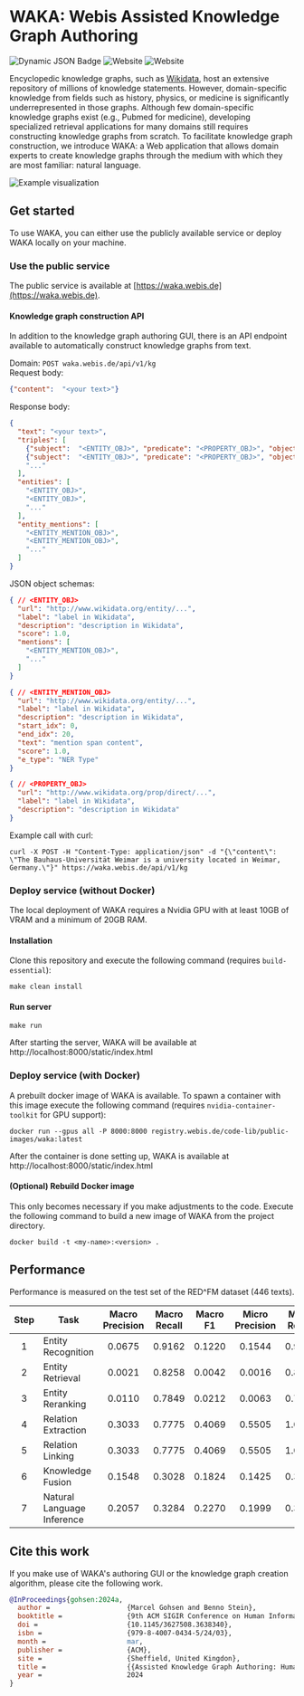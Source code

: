 # WAKA: Webis Assisted Knowledge Graph Authoring

![Dynamic JSON Badge](https://img.shields.io/badge/dynamic/json?url=https%3A%2F%2Fraw.githubusercontent.com%2Fwebis-de%2Fwaka%2Fmain%2Fconfig.json&query=%24.version&color=blue&label=version)
 ![Website](https://img.shields.io/website?url=https%3A%2F%2Fwaka.webis.de%2Fstatic%2Findex.html) ![Website](https://img.shields.io/website?url=https%3A%2F%2Fwaka.webis.de%2Fapi%2Fv1%2Fopenapi.json&label=api)



Encyclopedic knowledge graphs, such as [Wikidata](https://www.wikidata.org/wiki/Wikidata:Main_Page), host an extensive repository of millions of knowledge statements. However, domain-specific knowledge from fields such as history, physics, or medicine is significantly underrepresented in those graphs. Although few domain-specific knowledge graphs exist (e.g., Pubmed for medicine), developing specialized retrieval applications for many domains still requires constructing knowledge graphs from scratch. To facilitate knowledge graph construction, we introduce WAKA: a Web application that allows domain experts to create knowledge graphs through the medium with which they are most familiar: natural language.  

![Example visualization](kg-visualization.png)

## Get started

To use WAKA, you can either use the publicly available service or deploy WAKA locally on your machine. 

### Use the public service

The public service is available at [https://waka.webis.de](https://waka.webis.de).

#### Knowledge graph construction API

In addition to the knowledge graph authoring GUI, there is an API endpoint available to automatically construct knowledge graphs from text.
 
Domain: `POST waka.webis.de/api/v1/kg`    
Request body: 
```json
{"content":  "<your text>"}
```  
Response body:
```json
{
  "text": "<your text>",
  "triples": [
    {"subject":  "<ENTITY_OBJ>", "predicate": "<PROPERTY_OBJ>", "object":  "<ENTITY_OBJ>"},
    {"subject":  "<ENTITY_OBJ>", "predicate": "<PROPERTY_OBJ>", "object":  "<ENTITY_OBJ>"},
    "..."
  ],
  "entities": [
    "<ENTITY_OBJ>",
    "<ENTITY_OBJ>",
    "..."
  ],
  "entity_mentions": [
    "<ENTITY_MENTION_OBJ>",
    "<ENTITY_MENTION_OBJ>",
    "..."
  ]
}
```
JSON object schemas:
```json
{ // <ENTITY_OBJ>
  "url": "http://www.wikidata.org/entity/...",
  "label": "label in Wikidata",
  "description": "description in Wikidata",
  "score": 1.0,
  "mentions": [
    "<ENTITY_MENTION_OBJ>",
    "..."
  ]
}
```

```json
{ // <ENTITY_MENTION_OBJ>
  "url": "http://www.wikidata.org/entity/...",
  "label": "label in Wikidata",
  "description": "description in Wikidata",
  "start_idx": 0,
  "end_idx": 20, 
  "text": "mention span content",
  "score": 1.0,
  "e_type": "NER Type"
}
```

```json
{ // <PROPERTY_OBJ>
  "url": "http://www.wikidata.org/prop/direct/...",
  "label": "label in Wikidata",
  "description": "description in Wikidata"
}
```

Example call with curl:
```shell
curl -X POST -H "Content-Type: application/json" -d "{\"content\":  \"The Bauhaus-Universität Weimar is a university located in Weimar, Germany.\"}" https://waka.webis.de/api/v1/kg

```

### Deploy service (without Docker)

The local deployment of WAKA requires a Nvidia GPU with at least 10GB of VRAM and a minimum of 20GB RAM.   

#### Installation

Clone this repository and execute the following command (requires `build-essential`):
```shell
make clean install
```

#### Run server

```shell
make run
```

After starting the server, WAKA will be available at http://localhost:8000/static/index.html

### Deploy service (with Docker)

A prebuilt docker image of WAKA is available. To spawn a container with this image execute the following command (requires `nvidia-container-toolkit` for GPU support):
```shell
docker run --gpus all -P 8000:8000 registry.webis.de/code-lib/public-images/waka:latest
```

After the container is done setting up, WAKA is available at http://localhost:8000/static/index.html

#### (Optional) Rebuild Docker image
This only becomes necessary if you make adjustments to the code. Execute the following command to build a new image of WAKA from the project directory.
```shell
docker build -t <my-name>:<version> . 
```
## Performance

Performance is measured on the test set of the RED^FM dataset (446 texts). 


| Step | Task                       | Macro<br/>Precision | Macro<br/>Recall | Macro<br/>F1 | Micro<br/>Precision | Micro<br/>Recall | Micro<br/>F1 |
|:----:|----------------------------|:-------------------:|:----------------:|:------------:|:-------------------:|:----------------:|:------------:|
|  1   | Entity Recognition         |       0.0675        |      0.9162      |    0.1220    |       0.1544        |      0.9892      |    0.2671    |
|  2   | Entity Retrieval           |       0.0021        |      0.8258      |    0.0042    |       0.0016        |      0.8340      |    0.0042    |
|  3   | Entity Reranking           |       0.0110        |      0.7849      |    0.0212    |       0.0063        |      0.7907      |    0.0124    |
|  4   | Relation Extraction        |       0.3033        |      0.7775      |    0.4069    |       0.5505        |      1.0000      |    0.7101    |
|  5   | Relation Linking           |       0.3033        |      0.7775      |    0.4069    |       0.5505        |      1.0000      |    0.7101    |
|  6   | Knowledge Fusion           |       0.1548        |      0.3028      |    0.1824    |       0.1425        |      0.3065      |    0.1946    |
|  7   | Natural Language Inference |       0.2057        |      0.3284      |    0.2270    |       0.1999        |      0.3325      |    0.2497    |


## Cite this work
If you make use of WAKA's authoring GUI or the knowledge graph creation algorithm, please cite the following work.
```bibtex
@InProceedings{gohsen:2024a,
  author =                   {Marcel Gohsen and Benno Stein},
  booktitle =                {9th ACM SIGIR Conference on Human Information Interaction and Retrieval (CHIIR 2024)},
  doi =                      {10.1145/3627508.3638340},
  isbn =                     {979-8-4007-0434-5/24/03},
  month =                    mar,
  publisher =                {ACM},
  site =                     {Sheffield, United Kingdon},
  title =                    {{Assisted Knowledge Graph Authoring: Human-Supervised Knowledge Graph Construction from Natural Language}},
  year =                     2024
}
```
